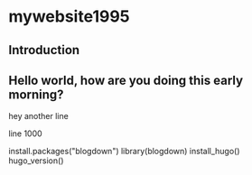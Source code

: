 # mywebsite1995

## **Introduction**

## Hello world, how are you doing this early morning?


hey another line

line 1000

install.packages("blogdown")
library(blogdown)
install_hugo()
hugo_version()




